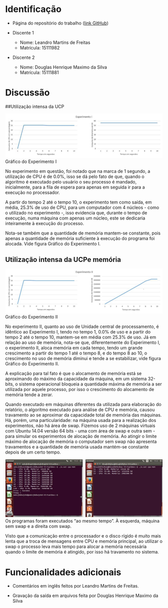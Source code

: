 # Identificação

* Página do repositório do trabalho ([link GitHub](https://github.com/Leandro97/teaching)) 

* Discente 1
	* Nome: Leandro Martins de Freitas
	* Matrícula: 15111982 
* Discente 2
	* Nome: Douglas Henrique Maximo da Silva
	* Matrícula: 15111881

# Discussão 

##Utilização intensa da UCP

![Gráfico do Experimento I](I.png)
Gráfico do Experimento I

No experimento em questão, foi notado que na marca de 1 segundo, a utilização de CPU é de 0.0%, isso se dá pelo fato de que, quando o algoritmo é executado pelo usuário o seu processo é mandado, inicialmente, para a fila de espera para apenas em seguida ir para a execução no processador. 

A partir do tempo 2 até o tempo 10, o experimento tem como saída, em média, 25.3% de uso de CPU, para um computador com 4 núcleos - como o utilizado no experimento -, isso evidencia que, durante o tempo de execução, numa máquina com apenas um núcleo, este se dedicaria inteiramente à execução do processo.

Nota-se também que a quantidade de memória mantem-se constante, pois apenas a quantidade de memória suficiente à execução do programa foi alocada. Vide figura Gráfico do Experimento I.

## Utilização intensa da UCPe memória
	
![Gráfico do Experimento II](II.png)
Gráfico do Experimento II

No experimento II, quanto ao uso de Unidade central de processamento, é idêntico ao Experimento I, tendo no tempo 1, 0.0% de uso e a partir do tempo 2 até o tempo 10, mantem-se em média com 25.3% de uso. Já em relação ao uso de memória, nota-se que, diferentemente do Experimento I, o experimento II, aloca memória em cada tempo, tendo um grande crescimento a partir do tempo 1 até o tempo 8, e do tempo 8 ao 10, o crescimento no uso de memória diminui e tende a se estabilizar, vide figura Gráfico do Experimento II. 

A explicação para tal fato é que o alocamento de memória está se aproximando do máximo da capacidade da máquina, em um sistema 32-bits, o sistema operacional bloqueia a quantidade máxima de memória a ser utilizada por aquele processo, por isso o crescimento do alocamento de memória tende a zerar.

Quando executado em máquinas diferentes da utilizada para elaboração do relatório, o algoritmo executado para análise de CPU e memória, causou travamento ao se aproximar da capacidade total de memória das máquinas. Há, porém, uma particularidade: na máquina usada para a realização dos experimentos, não há área de swap. Fizemos uso de 2 máquinas virtuais com Ubuntu 14.04 versão 64 bits - uma com área de swap e outra sem - para simular os experimentos de alocação de memória. Ao atingir o limite máximo de alocação de memória o computador sem swap não apresenta travamentos e a quantidade de memória usada mantém-se constante depois de um certo tempo.

![Experimentos](Teste.jpg)
Os programas foram executados “ao mesmo tempo”. À esquerda, máquina sem swap e a direita com swap. 

Visto que a comunicação entre o processador e o disco rígido é muito mais lenta que a troca de mensagens entre CPU e memória principal, ao utilizar o swap o processo leva mais tempo para alocar a memória necessária quando o limite de memória é atingido, por isso há travamento no sistema. 

# Funcionalidades adicionais

* Comentários em inglês feitos por Leandro Martins de Freitas.

* Gravação da saída em arquivos feita por Douglas Henrique Maximo da Silva


